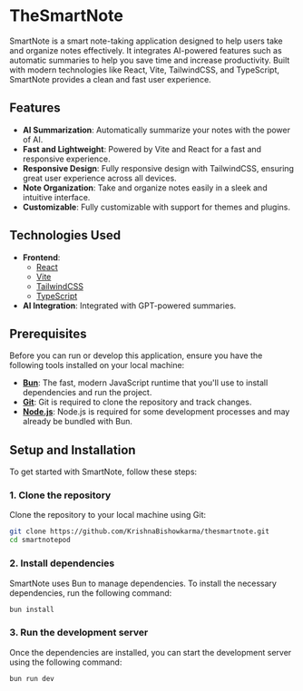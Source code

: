 # TheSmartNote

SmartNote is a smart note-taking application designed to help users take and organize notes effectively. It integrates AI-powered features such as automatic summaries to help you save time and increase productivity. Built with modern technologies like React, Vite, TailwindCSS, and TypeScript, SmartNote provides a clean and fast user experience.

## Features

- **AI Summarization**: Automatically summarize your notes with the power of AI.
- **Fast and Lightweight**: Powered by Vite and React for a fast and responsive experience.
- **Responsive Design**: Fully responsive design with TailwindCSS, ensuring great user experience across all devices.
- **Note Organization**: Take and organize notes easily in a sleek and intuitive interface.
- **Customizable**: Fully customizable with support for themes and plugins.

## Technologies Used

- **Frontend**:
  - [React](https://reactjs.org/)
  - [Vite](https://vitejs.dev/)
  - [TailwindCSS](https://tailwindcss.com/)
  - [TypeScript](https://www.typescriptlang.org/)
- **AI Integration**: Integrated with GPT-powered summaries.

## Prerequisites

Before you can run or develop this application, ensure you have the following tools installed on your local machine:

- **[Bun](https://bun.sh/)**: The fast, modern JavaScript runtime that you'll use to install dependencies and run the project.
- **[Git](https://git-scm.com/)**: Git is required to clone the repository and track changes.
- **[Node.js](https://nodejs.org/)**: Node.js is required for some development processes and may already be bundled with Bun.

## Setup and Installation

To get started with SmartNote, follow these steps:

### 1. Clone the repository

Clone the repository to your local machine using Git:

```bash
git clone https://github.com/KrishnaBishowkarma/thesmartnote.git
cd smartnotepod
```

### 2. Install dependencies

SmartNote uses Bun to manage dependencies. To install the necessary dependencies, run the following command:

```bash
bun install
```

### 3. Run the development server

Once the dependencies are installed, you can start the development server using the following command:

```
bun run dev
```
